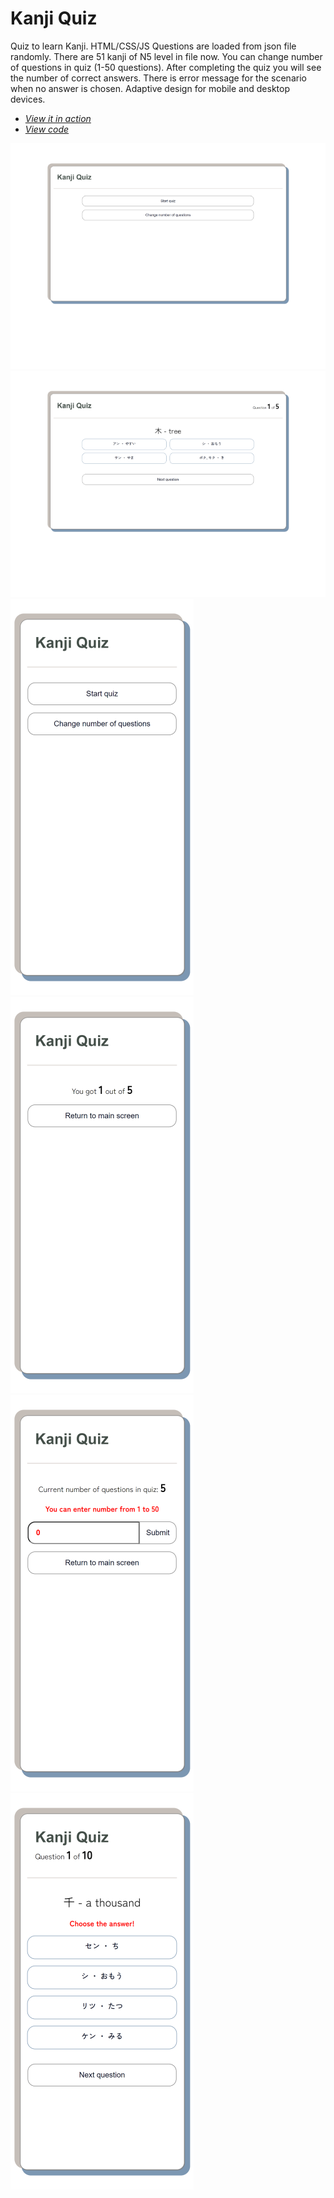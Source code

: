 # Kanji Quiz

Quiz to learn Kanji. HTML/CSS/JS
Questions are loaded from json file randomly. 
There are 51 kanji of N5 level in file now.
You can change number of questions in quiz (1-50 questions). 
After completing the quiz you will see the number of correct answers.
There is error message for the scenario when no answer is chosen.
Adaptive design for mobile and desktop devices.

+ *[View it in action]()*
+ *[View code]()*

![Screenshot](./data/screenshot1.png)
![Screenshot](./data/screenshot2.png)
![Screenshot](./data/screenshot3.png)
![Screenshot](./data/screenshot4.png)
![Screenshot](./data/screenshot5.png)
![Screenshot](./data/screenshot6.png)